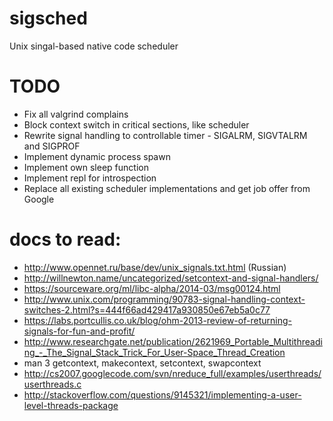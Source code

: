 # sigsched
Unix singal-based native code scheduler

# TODO

  * Fix all valgrind complains
  * Block context switch in critical sections, like scheduler
  * Rewrite signal handling to controllable timer - SIGALRM, SIGVTALRM and SIGPROF
  * Implement dynamic process spawn
  * Implement own sleep function
  * Implement repl for introspection
  * Replace all existing scheduler implementations and get job offer from Google

# docs to read:

  * http://www.opennet.ru/base/dev/unix_signals.txt.html (Russian)
  * http://willnewton.name/uncategorized/setcontext-and-signal-handlers/
  * https://sourceware.org/ml/libc-alpha/2014-03/msg00124.html
  * http://www.unix.com/programming/90783-signal-handling-context-switches-2.html?s=444f66ad429417a930850e67eb5a0c77
  * https://labs.portcullis.co.uk/blog/ohm-2013-review-of-returning-signals-for-fun-and-profit/
  * http://www.researchgate.net/publication/2621969_Portable_Multithreading_-_The_Signal_Stack_Trick_For_User-Space_Thread_Creation
  * man 3 getcontext, makecontext, setcontext, swapcontext
  * http://cs2007.googlecode.com/svn/nreduce_full/examples/userthreads/userthreads.c
  * http://stackoverflow.com/questions/9145321/implementing-a-user-level-threads-package

